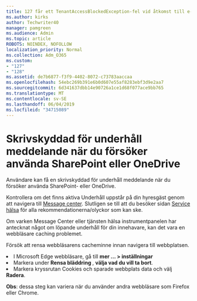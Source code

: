 ```yaml
---
title: 127 får ett TenantAccessBlockedException-fel vid åtkomst till e-post?
ms.author: kirks
author: Techwriter40
manager: pamgreen
ms.audience: Admin
ms.topic: article
ROBOTS: NOINDEX, NOFOLLOW
localization_priority: Normal
ms.collection: Adm_O365
ms.custom:
- "127"
- "128"
ms.assetid: de7b6877-f3f9-4402-8072-c73783aaccaa
ms.openlocfilehash: 54ebc269b391e6b0d607e55af8283ebf3d9e2aa7
ms.sourcegitcommit: 6d341637dbb14e90726a1ce1d68f077ace9bb765
ms.translationtype: MT
ms.contentlocale: sv-SE
ms.lasthandoff: 06/04/2019
ms.locfileid: "34715089"
---
```

# <a name="read-only-for-maintenance-message-when-attempting-to-use-sharepoint-or-onedrive"></a>Skrivskyddad för underhåll meddelande när du försöker använda SharePoint eller OneDrive

Användare kan få en skrivskyddad för underhåll meddelande när du försöker använda SharePoint- eller OneDrive.

Kontrollera om det finns aktiva Underhåll uppstår på din hyresgäst genom att navigera till <a href="https://portal.office.com/adminportal/home#/MessageCenter">Message center</a>. Slutligen se till att du besöker sidan <a href="https://portal.office.com/adminportal/home#/servicehealth">Service hälsa</a> för alla rekommendationerna/olyckor som kan ske.

Om varken Message Center eller tjänsten hälsa instrumentpanelen har antecknat något om löpande underhåll för din innehavare, kan det vara en webbläsare caching problemet.

Försök att rensa webbläsarens cacheminne innan navigera till webbplatsen.

  <li>I Microsoft Edge webbläsare, gå till <strong>mer &hellip; &gt; inställningar</strong></li>  <li>Markera under <strong>Rensa bläddring </strong>, <strong>välja vad du vill ta bort</strong>.</li>  <li>Markera kryssrutan Cookies och sparade webbplats data och välj <strong>Radera</strong>.</li>  </ol>  

**Obs**: dessa steg kan variera när du använder andra webbläsare som Firefox eller Chrome.


